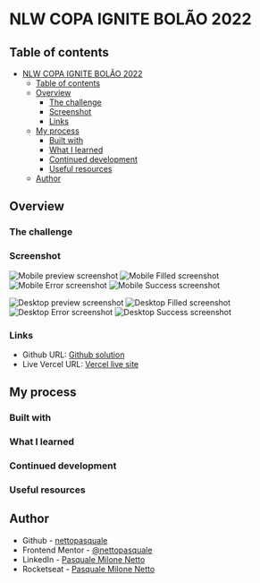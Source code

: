 # NLW COPA IGNITE BOLÃO 2022

## Table of contents

- [NLW COPA IGNITE BOLÃO 2022](#nlw-copa-ignite-bolão-2022)
  - [Table of contents](#table-of-contents)
  - [Overview](#overview)
    - [The challenge](#the-challenge)
    - [Screenshot](#screenshot)
    - [Links](#links)
  - [My process](#my-process)
    - [Built with](#built-with)
    - [What I learned](#what-i-learned)
    - [Continued development](#continued-development)
    - [Useful resources](#useful-resources)
  - [Author](#author)

## Overview

### The challenge

### Screenshot

![Mobile preview screenshot]()
![Mobile Filled screenshot]()
![Mobile Error screenshot]()
![Mobile Success screenshot]()

![Desktop preview screenshot]()
![Desktop Filled screenshot]()
![Desktop Error screenshot]()
![Desktop Success screenshot]()

### Links

- Github URL: [Github solution]()
- Live Vercel URL: [Vercel live site]()

## My process

### Built with

### What I learned

### Continued development

### Useful resources

## Author

- Github - [nettopasquale](https://github.com/nettopasquale)
- Frontend Mentor - [@nettopasquale](https://www.frontendmentor.io/profile/nettopasquale)
- LinkedIn - [Pasquale Milone Netto](https://www.linkedin.com/in/pasquale-milone-netto/)
- Rocketseat - [Pasquale Milone Netto](https://app.rocketseat.com.br/me/pasquale-milone-netto-01973)